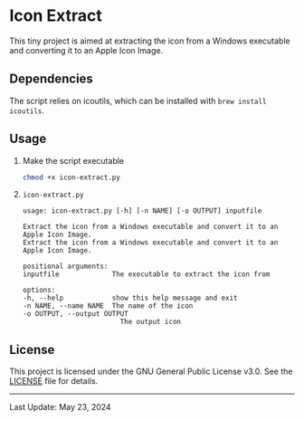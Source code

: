 # Icon Extract

This tiny project is aimed at extracting the icon from a Windows executable and converting it to an Apple Icon Image.

## Dependencies

The script relies on icoutils, which can be installed with `brew install icoutils`.

## Usage

1. Make the script executable

	```bash
	chmod +x icon-extract.py
	```

2. `icon-extract.py`

	```
	usage: icon-extract.py [-h] [-n NAME] [-o OUTPUT] inputfile

	Extract the icon from a Windows executable and convert it to an Apple Icon Image.
	Extract the icon from a Windows executable and convert it to an Apple Icon Image.

	positional arguments:
	inputfile             The executable to extract the icon from

	options:
	-h, --help            show this help message and exit
	-n NAME, --name NAME  The name of the icon
	-o OUTPUT, --output OUTPUT
							The output icon
	```

## License

This project is licensed under the GNU General Public License v3.0. See the [LICENSE](LICENSE.md) file for details.

---

Last Update: May 23, 2024


